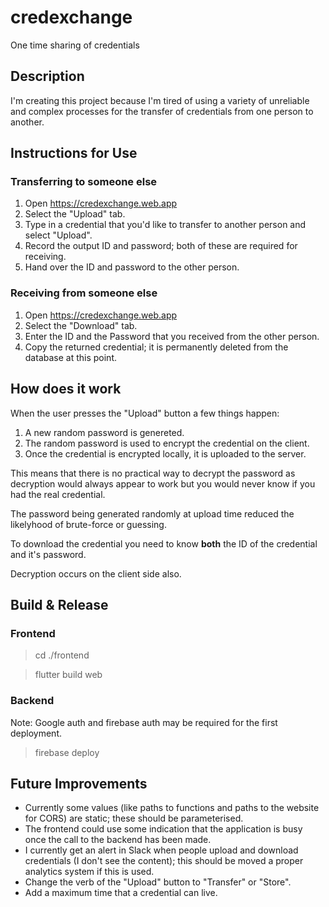 # credexchange
One time sharing of credentials

## Description

I'm creating this project because I'm tired of using a variety of unreliable and complex processes for the transfer of credentials from one person to another.

## Instructions for Use

### Transferring to someone else

1. Open https://credexchange.web.app
2. Select the "Upload" tab.
3. Type in a credential that you'd like to transfer to another person and select "Upload".
4. Record the output ID and password; both of these are required for receiving.
5. Hand over the ID and password to the other person.

### Receiving from someone else

1. Open https://credexchange.web.app
2. Select the "Download" tab.
3. Enter the ID and the Password that you received from the other person.
4. Copy the returned credential; it is permanently deleted from the database at this point.

## How does it work

When the user presses the "Upload" button a few things happen:
1. A new random password is genereted.
2. The random password is used to encrypt the credential on the client.
3. Once the credential is encrypted locally, it is uploaded to the server.

This means that there is no practical way to decrypt the password as decryption would always appear to work but you would never know if you had the real credential.

The password being generated randomly at upload time reduced the likelyhood of brute-force or guessing.

To download the credential you need to know **both** the ID of the credential and it's password.

Decryption occurs on the client side also.

## Build & Release

### Frontend

> cd ./frontend

> flutter build web

### Backend

Note: Google auth and firebase auth may be required for the first deployment.

> firebase deploy

## Future Improvements

- Currently some values (like paths to functions and paths to the website for CORS) are static; these should be parameterised.
- The frontend could use some indication that the application is busy once the call to the backend has been made.
- I currently get an alert in Slack when people upload and download credentials (I don't see the content); this should be moved a proper analytics system if this is used.
- Change the verb of the "Upload" button to "Transfer" or "Store".
- Add a maximum time that a credential can live. 
